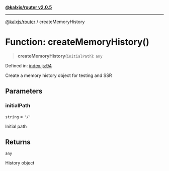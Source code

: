 [**@kalxjs/router v2.0.5**](../README.md)

***

[@kalxjs/router](../README.md) / createMemoryHistory

# Function: createMemoryHistory()

> **createMemoryHistory**(`initialPath`): `any`

Defined in: [index.js:94](https://github.com/Odeneho-Calculus/kalxjs/blob/e27abe834ab0b355974c298aed79777c1c2c2a61/packages/router/src/index.js#L94)

Create a memory history object for testing and SSR

## Parameters

### initialPath

`string` = `'/'`

Initial path

## Returns

`any`

History object
